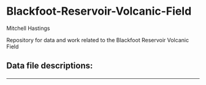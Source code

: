 # Blackfoot-Reservoir-Volcanic-Field
Mitchell Hastings

Repository for data and work related to the Blackfoot Reservoir Volcanic Field

## Data file descriptions: <hr>
